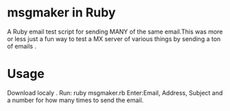 # msgmaker in Ruby

A Ruby email test script for sending MANY of the same email.This was more or less just a fun way to test a MX server of various things by sending a ton of emails . 

# Usage

Download localy . 
Run: ruby msgmaker.rb
Enter:Email, Address, Subject and a number for how many times to send the email.  


